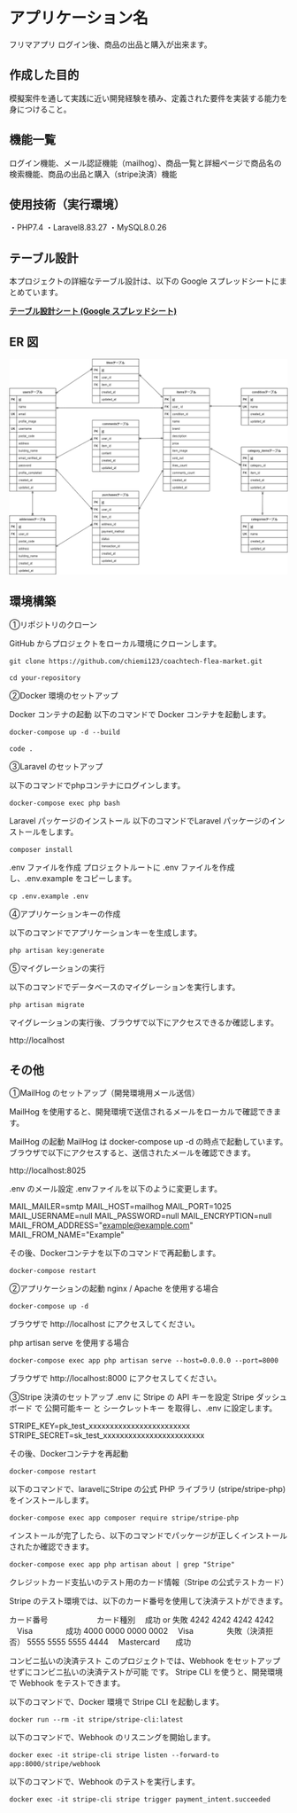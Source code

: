 # アプリケーション名

フリマアプリ
ログイン後、商品の出品と購入が出来ます。

## 作成した目的

模擬案件を通して実践に近い開発経験を積み、定義された要件を実装する能力を身につけること。

## 機能一覧

ログイン機能、メール認証機能（mailhog）、商品一覧と詳細ページで商品名の検索機能、商品の出品と購入（stripe決済）機能

## 使用技術（実行環境）

・PHP7.4
・Laravel8.83.27
・MySQL8.0.26

## テーブル設計

本プロジェクトの詳細なテーブル設計は、以下の Google スプレッドシートにまとめています。

**[テーブル設計シート (Google スプレッドシート)](https://docs.google.com/spreadsheets/d/1AUlHz8zNAvwpKfZsBWg9MHVZcBCvu6NGlVGuadmne2k/edit?gid=1188247583#gid=1188247583)**


## ER 図

![alt text](.drawio.png)

## 環境構築

➀リポジトリのクローン

GitHub からプロジェクトをローカル環境にクローンします。

```
git clone https://github.com/chiemi123/coachtech-flea-market.git
```

```
cd your-repository
```

➁Docker 環境のセットアップ

Docker コンテナの起動
以下のコマンドで Docker コンテナを起動します。

```
docker-compose up -d --build
```

```
code .
```

➂Laravel のセットアップ

以下のコマンドでphpコンテナにログインします。

```
docker-compose exec php bash
````
Laravel パッケージのインストール
以下のコマンドでLaravel パッケージのインストールをします。

```
composer install
```

.env ファイルを作成
プロジェクトルートに .env ファイルを作成し、.env.example をコピーします。

```
cp .env.example .env
```

➃アプリケーションキーの作成

以下のコマンドでアプリケーションキーを生成します。

```
php artisan key:generate
```

➄マイグレーションの実行

以下のコマンドでデータベースのマイグレーションを実行します。

```
php artisan migrate
```

マイグレーションの実行後、ブラウザで以下にアクセスできるか確認します。

http://localhost

## その他

➀MailHog のセットアップ（開発環境用メール送信）

MailHog を使用すると、開発環境で送信されるメールをローカルで確認できます。

MailHog の起動
MailHog は docker-compose up -d の時点で起動しています。
ブラウザで以下にアクセスすると、送信されたメールを確認できます。

http://localhost:8025

.env のメール設定
.envファイルを以下のように変更します。

MAIL_MAILER=smtp
MAIL_HOST=mailhog
MAIL_PORT=1025
MAIL_USERNAME=null
MAIL_PASSWORD=null
MAIL_ENCRYPTION=null
MAIL_FROM_ADDRESS="example@example.com"
MAIL_FROM_NAME="Example"

その後、Dockerコンテナを以下のコマンドで再起動します。

```
docker-compose restart
```

➁アプリケーションの起動
nginx / Apache を使用する場合

```
docker-compose up -d
```

ブラウザで http://localhost にアクセスしてください。

php artisan serve を使用する場合

```
docker-compose exec app php artisan serve --host=0.0.0.0 --port=8000
```

ブラウザで http://localhost:8000 にアクセスしてください。

➂Stripe 決済のセットアップ
.env に Stripe の API キーを設定
Stripe ダッシュボード で 公開可能キー と シークレットキー を取得し、.env に設定します。

STRIPE_KEY=pk_test_xxxxxxxxxxxxxxxxxxxxxxxx
STRIPE_SECRET=sk_test_xxxxxxxxxxxxxxxxxxxxxxxx

その後、Dockerコンテナを再起動

```
docker-compose restart
```

以下のコマンドで、laravelにStripe の公式 PHP ライブラリ (stripe/stripe-php) をインストールします。

```
docker-compose exec app composer require stripe/stripe-php
```

インストールが完了したら、以下のコマンドでパッケージが正しくインストールされたか確認できます。

```
docker-compose exec app php artisan about | grep "Stripe"
```

クレジットカード支払いのテスト用のカード情報（Stripe の公式テストカード）

Stripe のテスト環境では、以下のカード番号を使用して決済テストができます。

カード番号	　　　　　　カード種別	　成功 or 失敗
4242 4242 4242 4242	　Visa	　　　　成功
4000 0000 0000 0002	　Visa	　　　　失敗（決済拒否）
5555 5555 5555 4444	　Mastercard　　成功


コンビニ払いの決済テスト
このプロジェクトでは、Webhook をセットアップせずにコンビニ払いの決済テストが可能 です。
Stripe CLI を使うと、開発環境で Webhook をテストできます。

以下のコマンドで、Docker 環境で Stripe CLI を起動します。

```
docker run --rm -it stripe/stripe-cli:latest
```

以下のコマンドで、Webhook のリスニングを開始します。

```
docker exec -it stripe-cli stripe listen --forward-to app:8000/stripe/webhook
```

以下のコマンドで、Webhook のテストを実行します。

```
docker exec -it stripe-cli stripe trigger payment_intent.succeeded
```